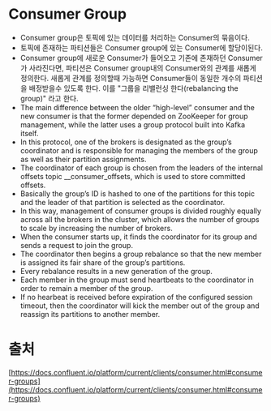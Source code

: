 # Consumer Group
- Consumer group은 토픽에 있는 데이터를 처리하는 Consumer의 묶음이다.
- 토픽에 존재하는 파티션들은 Consumer group에 있는 Consumer에 할당이된다.
- Consumer group에 새로운 Consumer가 들어오고 기존에 존재하던 Consumer가 사라진다면, 파티션은 Consumer group내의 Consumer와의 관계를 새롭게 정의한다. 새롭게 관계를 정의할때 가능하면 Consumer들이 동일한 개수의 파티션을 배정받을수 있도록 한다. 이를 "그룹을 리밸런싱 한다(rebalancing the group)" 라고 한다.
- The main difference between the older “high-level” consumer and the new consumer is that the former depended on ZooKeeper for group management, while the latter uses a group protocol built into Kafka itself. 
- In this protocol, one of the brokers is designated as the group’s coordinator and is responsible for managing the members of the group as well as their partition assignments.
- The coordinator of each group is chosen from the leaders of the internal offsets topic __consumer_offsets, which is used to store committed offsets.
- Basically the group’s ID is hashed to one of the partitions for this topic and the leader of that partition is selected as the coordinator. 
- In this way, management of consumer groups is divided roughly equally across all the brokers in the cluster, which allows the number of groups to scale by increasing the number of brokers.
- When the consumer starts up, it finds the coordinator for its group and sends a request to join the group. 
- The coordinator then begins a group rebalance so that the new member is assigned its fair share of the group’s partitions. 
- Every rebalance results in a new generation of the group.
- Each member in the group must send heartbeats to the coordinator in order to remain a member of the group. 
- If no hearbeat is received before expiration of the configured session timeout, then the coordinator will kick the member out of the group and reassign its partitions to another member.

# 출처
[https://docs.confluent.io/platform/current/clients/consumer.html#consumer-groups](https://docs.confluent.io/platform/current/clients/consumer.html#consumer-groups)

